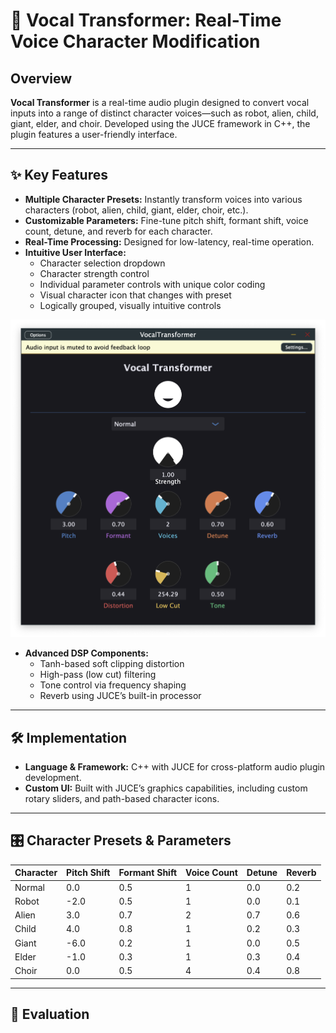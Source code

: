 # 🎤 Vocal Transformer: Real-Time Voice Character Modification

## Overview

**Vocal Transformer** is a real-time audio plugin designed to convert vocal inputs into a range of distinct character voices—such as robot, alien, child, giant, elder, and choir. Developed using the JUCE framework in C++, the plugin features a user-friendly interface.

---

## ✨ Key Features

- **Multiple Character Presets:** Instantly transform voices into various characters (robot, alien, child, giant, elder, choir, etc.).
- **Customizable Parameters:** Fine-tune pitch shift, formant shift, voice count, detune, and reverb for each character.
- **Real-Time Processing:** Designed for low-latency, real-time operation.
- **Intuitive User Interface:**
  - Character selection dropdown
  - Character strength control
  - Individual parameter controls with unique color coding
  - Visual character icon that changes with preset
  - Logically grouped, visually intuitive controls
    
![Alt text](Simulation/UserInterfacePlugin.png)

- **Advanced DSP Components:**
  - Tanh-based soft clipping distortion
  - High-pass (low cut) filtering
  - Tone control via frequency shaping
  - Reverb using JUCE’s built-in processor


---

## 🛠 Implementation

- **Language & Framework:** C++ with JUCE for cross-platform audio plugin development.
- **Custom UI:** Built with JUCE’s graphics capabilities, including custom rotary sliders, and path-based character icons.

---

## 🎛 Character Presets & Parameters

| Character | Pitch Shift | Formant Shift | Voice Count | Detune | Reverb |
|-----------|------------|--------------|-------------|--------|--------|
| Normal    | 0.0        | 0.5          | 1           | 0.0    | 0.2    |
| Robot     | -2.0       | 0.5          | 1           | 0.0    | 0.1    |
| Alien     | 3.0        | 0.7          | 2           | 0.7    | 0.6    |
| Child     | 4.0        | 0.8          | 1           | 0.2    | 0.3    |
| Giant     | -6.0       | 0.2          | 1           | 0.0    | 0.5    |
| Elder     | -1.0       | 0.3          | 1           | 0.3    | 0.4    |
| Choir     | 0.0        | 0.5          | 4           | 0.4    | 0.8    |

---

## 🧪 Evaluation

